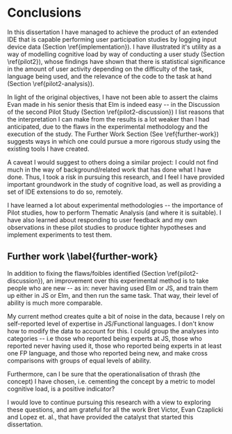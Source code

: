 # Conclusions

In this dissertation I have managed to achieve the product of an extended IDE
that is capable performing user participation studies by logging input device
data (Section \ref{implementation}). I have illustrated it's utility as a way of
modelling cognitive load by way of conducting a user study (Section
\ref{pilot2}), whose findings have shown that there is statistical significance
in the amount of user activity depending on the difficulty of the task, language
being used, and the relevance of the code to the task at hand (Section
\ref{pilot2-analysis}).

In light of the original objectives, I have not been able to assert the claims
Evan made in his senior thesis that Elm is indeed easy -- in the Discussion of
the second Pilot Study (Section \ref{pilot2-discussion}) I list reasons that the
interpretation I can make from the results is a lot weaker than I had
anticipated, due to the flaws in the experimental methodology and the execution
of the study. The Further Work Section (See \ref{further-work}) suggests ways in
which one could pursue a more rigorous study using the existing tools I have
created.

A caveat I would suggest to others doing a similar project: I could not
find much in the way of background/related work that has done what
I have done. Thus, I took a risk in pursuing this research, and I feel I have
provided important groundwork in the study of cognitive load, as well as
providing a set of IDE extensions to do so, remotely.

I have learned a lot about experimental methodologies -- the importance of Pilot
studies, how to perform Thematic Analysis (and where it is suitable). I have
also learned about responding to user feedback and my own observations in these
pilot studies to produce tighter hypotheses and implement experiments to test
them. 

## Further work \label{further-work}

In addition to fixing the flaws/foibles identified (Section \ref{pilot2-discussion}), an improvement over this experimental
method is to take people who are new -- as in: never having used Elm or JS, and
train them up either in JS or Elm, and then run the same task.  That way, their
level of ability is much more comparable. 

My current method creates quite a bit of noise in the data, because I rely on
self-reported level of expertise in JS/Functional languages. I don't know how to
modify the data to account for this. I could group the analyses into categories
-- i.e those who reported being experts at JS, those who reported never having
used it, those who reported being experts in at least one FP language, and those
who reported being new, and make cross comparisons with groups of equal levels
of ability.

Furthermore, can I be sure that the operationalisation of thrash (the concept) I
have chosen, i.e. cementing the concept by a metric to model cognitive load, is
a positive indicator?

I would love to continue pursuing this research with a view to exploring these
questions, and am grateful for all the work Bret Victor, Evan Czaplicki and
Lopez et. al., that have provided the catalyst that started this dissertation.
